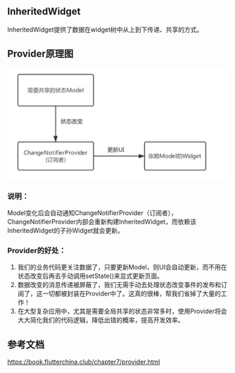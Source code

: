 ## InheritedWidget
InheritedWidget提供了数据在widget树中从上到下传递、共享的方式。


## Provider原理图
![截屏2020-07-30下午3.40.24](/assets/截屏2020-07-30下午3.40.24.png)

### 说明：
Model变化后会自动通知ChangeNotifierProvider（订阅者），ChangeNotifierProvider内部会重新构建InheritedWidget，而依赖该InheritedWidget的子孙Widget就会更新。
### Provider的好处：
1. 我们的业务代码更关注数据了，只要更新Model，则UI会自动更新，而不用在状态改变后再去手动调用setState()来显式更新页面。
2. 数据改变的消息传递被屏蔽了，我们无需手动去处理状态改变事件的发布和订阅了，这一切都被封装在Provider中了。这真的很棒，帮我们省掉了大量的工作！
3. 在大型复杂应用中，尤其是需要全局共享的状态非常多时，使用Provider将会大大简化我们的代码逻辑，降低出错的概率，提高开发效率。


## 参考文档
https://book.flutterchina.club/chapter7/provider.html

